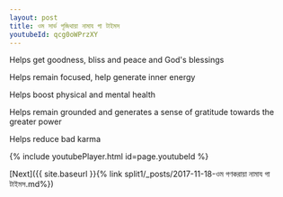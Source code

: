 ```yaml
---
layout: post
title: ওম সার্ভ পূজিথায়া নামায গা টাইমস
youtubeId: qcg0oWPrzXY
---
```

 
 
Helps get goodness, bliss and peace and God's blessings
 
Helps remain focused, help generate inner energy 
 
Helps boost physical and mental health 
 
Helps remain grounded and generates a sense of gratitude towards the greater power 
 
Helps reduce bad karma
 
 
 
 


{% include youtubePlayer.html id=page.youtubeId %}
 
[Next]({{ site.baseurl }}{% link  split1/_posts/2017-11-18-ওম গণকরায়া নামায গা টাইমস.md%})
 
